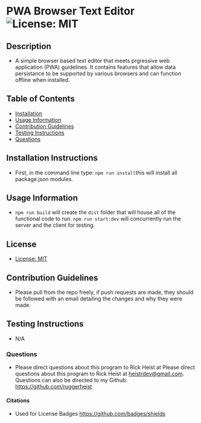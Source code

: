 # PWA Browser Text Editor ![License: MIT](https://img.shields.io/badge/License-MIT-yellow.svg)
## Description
  - A simple browser based text editor that meets prgressive web application (PWA) guidelines. It contains features that allow data persistance to be supported by various browsers and can function offline when installed.
## Table of Contents
  - [Installation](#installation-instructions)
  - [Usage Information](#usage-information)
  - [Contribution Guidelines](#contribution-guidelines)
  - [Testing Instructions](#testing-instructions)
  - [Questions](#questions)

## Installation Instructions
  - First, in the command line type:  ```npm run install```this will install all package.json modules. 
## Usage Information
  - ```npm run build``` will create the ```dist``` folder that will house all of the functional code to run. ```npm run start:dev``` will concurrently run the server and the client for testing.  
## License
  - [License: MIT](https://opensource.org/licenses/MIT)
## Contribution Guidelines
  - Please pull from the repo freely, if push requests are made, they should be followed with an email detailing the changes and why they were made.
## Testing Instructions
  - N/A
### Questions
  - Please direct questions about this program to Rick Heist at Please direct questions about this program to Rick Heist at heistrdev@gmail.com. Questions can also be directed to my Github: https://github.com/ruggerheist
#### Citations
  - Used for License Badges https://github.com/badges/shields